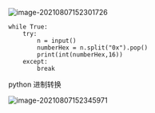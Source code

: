 ![image-20210807152301726](C:\Users\Administrator\AppData\Roaming\Typora\typora-user-images\image-20210807152301726.png)

```
while True:
    try:
        n = input()
        numberHex = n.split("0x").pop()
        print(int(numberHex,16))
    except:
        break
```

python 进制转换

![image-20210807152345971](C:\Users\Administrator\AppData\Roaming\Typora\typora-user-images\image-20210807152345971.png)

